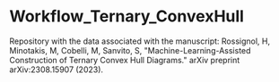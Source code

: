 # Workflow_Ternary_ConvexHull
Repository with the data associated with the manuscript: Rossignol, H, Minotakis, M, Cobelli, M, Sanvito, S, "Machine-Learning-Assisted Construction of Ternary Convex Hull Diagrams." arXiv preprint arXiv:2308.15907 (2023).
